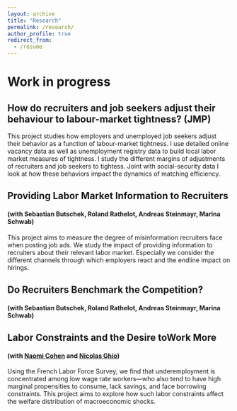 ```yaml
---
layout: archive
title: "Research"
permalink: /research/
author_profile: true
redirect_from:
  - /resume
---
```


# Work in progress

## How do recruiters and job seekers adjust their behaviour to labour-market tightness? (JMP)

This project studies how employers and unemployed job seekers adjust their behavior as a function of labour-market tightness. I use detailed online vacancy data as well as unemployment registry data to build local labor market measures of tightness. I study the different margins of adjustments of recruiters and job seekers to tightess. Joint with social-security data I look at how these behaviors impact the dynamics of matching efficiency.

## Providing Labor Market Information to Recruiters
#### (with Sebastian Butschek, Roland Rathelot, Andreas Steinmayr, Marina Schwab) 

This project aims to measure the degree of misinformation recruiters face when posting job ads. We study the impact of providing information to recruiters about their relevant labor market. Especially we consider the different channels through which employers react and the endline impact on hirings. 

## Do Recruiters Benchmark the Competition?
#### (with Sebastian Butschek, Roland Rathelot, Andreas Steinmayr, Marina Schwab) 

## Labor Constraints and the Desire toWork More
#### (with [Naomi Cohen](https://www.naomicohen.fr/) and   [Nicolas Ghio](https://nicolasghio.github.io/))  

Using the French Labor Force Survey, we find that underemployment is concentrated among low wage
rate workers—who also tend to have high marginal propensities to consume, lack savings, and face borrowing constraints.
This project aims to explore how such labor constraints affect the welfare distribution of macroeconomic
shocks.


